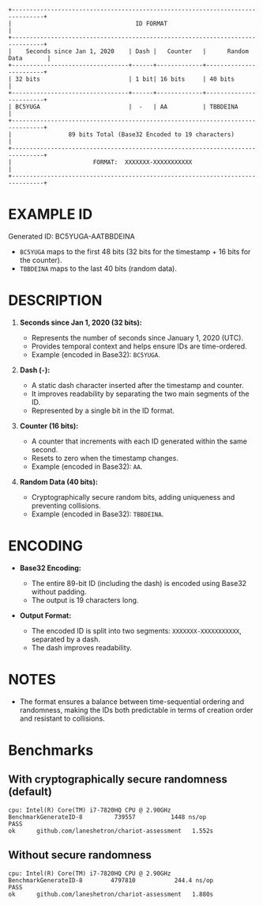 ```
+-------------------------------------------------------------------------------+
|                                   ID FORMAT                                   |
+-------------------------------------------------------------------------------+
|    Seconds since Jan 1, 2020    | Dash |   Counter   |      Random Data       |
+---------------------------------+------+-------------+------------------------+
| 32 bits                         | 1 bit| 16 bits     | 40 bits                |
+---------------------------------+------+-------------+------------------------+
| BC5YUGA                         |  -   | AA          | TBBDEINA               |
+-------------------------------------------------------------------------------+
|                89 bits Total (Base32 Encoded to 19 characters)                |
+-------------------------------------------------------------------------------+
|                       FORMAT:  XXXXXXX-XXXXXXXXXXX                            |
+-------------------------------------------------------------------------------+
```

# EXAMPLE ID

Generated ID: BC5YUGA-AATBBDEINA

- `BC5YUGA` maps to the first 48 bits (32 bits for the timestamp + 16 bits for the counter).
- `TBBDEINA` maps to the last 40 bits (random data).

# DESCRIPTION

1. **Seconds since Jan 1, 2020 (32 bits):**
   - Represents the number of seconds since January 1, 2020 (UTC).
   - Provides temporal context and helps ensure IDs are time-ordered.
   - Example (encoded in Base32): `BC5YUGA`.

2. **Dash (`-`):**
   - A static dash character inserted after the timestamp and counter.
   - It improves readability by separating the two main segments of the ID.
   - Represented by a single bit in the ID format.

3. **Counter (16 bits):**
   - A counter that increments with each ID generated within the same second.
   - Resets to zero when the timestamp changes.
   - Example (encoded in Base32): `AA`.

4. **Random Data (40 bits):**
   - Cryptographically secure random bits, adding uniqueness and preventing collisions.
   - Example (encoded in Base32): `TBBDEINA`.

# ENCODING

- **Base32 Encoding:**
  - The entire 89-bit ID (including the dash) is encoded using Base32 without padding.
  - The output is 19 characters long.

- **Output Format:**
  - The encoded ID is split into two segments: `XXXXXXX-XXXXXXXXXXX`, separated by a dash.
  - The dash improves readability.

# NOTES

- The format ensures a balance between time-sequential ordering and randomness, making the IDs both predictable in terms of creation order and resistant to collisions.


# Benchmarks

## With cryptographically secure randomness (default)

```
cpu: Intel(R) Core(TM) i7-7820HQ CPU @ 2.90GHz
BenchmarkGenerateID-8   	  739557	      1448 ns/op
PASS
ok  	github.com/laneshetron/chariot-assessment	1.552s
```

## Without secure randomness

```
cpu: Intel(R) Core(TM) i7-7820HQ CPU @ 2.90GHz
BenchmarkGenerateID-8   	 4797810	       244.4 ns/op
PASS
ok  	github.com/laneshetron/chariot-assessment	1.880s
```
